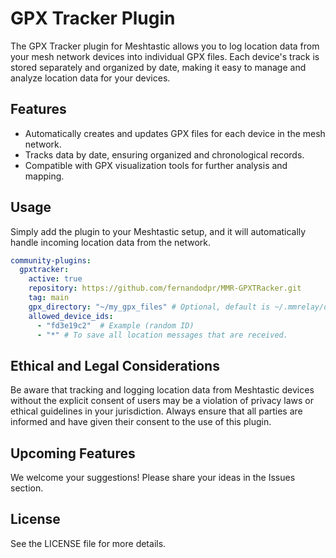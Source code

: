 # GPX Tracker Plugin

The GPX Tracker plugin for Meshtastic allows you to log location data from your mesh network devices into individual GPX files. Each device's track is stored separately and organized by date, making it easy to manage and analyze location data for your devices.

## Features
- Automatically creates and updates GPX files for each device in the mesh network.
- Tracks data by date, ensuring organized and chronological records.
- Compatible with GPX visualization tools for further analysis and mapping.

## Usage
Simply add the plugin to your Meshtastic setup, and it will automatically handle incoming location data from the network.

```yaml
community-plugins:
  gpxtracker:
    active: true
    repository: https://github.com/fernandodpr/MMR-GPXTRacker.git
    tag: main
    gpx_directory: "~/my_gpx_files" # Optional, default is ~/.mmrelay/data/plugins/gpxtracker/gpx_data/
    allowed_device_ids:
      - "fd3e19c2"  # Example (random ID)
      - "*" # To save all location messages that are received.
```

## Ethical and Legal Considerations
Be aware that tracking and logging location data from Meshtastic devices without the explicit consent of users may be a violation of privacy laws or ethical guidelines in your jurisdiction. Always ensure that all parties are informed and have given their consent to the use of this plugin.

## Upcoming Features
We welcome your suggestions! Please share your ideas in the Issues section.

## License
See the LICENSE file for more details.
